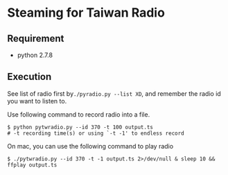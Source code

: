 # Steaming for Taiwan Radio

## Requirement

  * python 2.7.8

## Execution

See list of radio first by`./pyradio.py --list XD`, and remember the radio id you want to listen to.

Use following command to record radio into a file.
```
$ python pytwradio.py --id 370 -t 100 output.ts
# -t recording time(s) or using `-t -1' to endless record
```

On mac, you can use the following command to play radio
```
$ ./pytwradio.py --id 370 -t -1 output.ts 2>/dev/null & sleep 10 && ffplay output.ts
```

